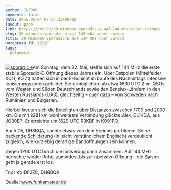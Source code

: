 ```yaml
---
author: IN3DOV
comments: false
date: 2016-05-24 07:54:23+00:00
layout: page
link: https://drc.bz/30-minuten-sporadic-e-auf-144-mhz-ueber-europa/
slug: 30-minuten-sporadic-e-auf-144-mhz-ueber-europa
title: 30 Minuten Sporadic-E auf 144 MHz über Europa
wordpress_id: 12210
tags:
- Allgemein
---
```


[![sporadic e](https://drc.bz/wp-content/uploads/2016/05/sporadic-e.bmp)](https://drc.bz/wp-content/uploads/2016/05/sporadic-e.bmp)Am Sonntag, dem 22. Mai, stellte sich auf 144 MHz die erste stabile Sporadic-E-Öffnung dieses Jahres ein. Über Ostpolen (Mittelfelder KO11, KO21) hatten sich in der E-Schicht im Laufe des Nachmittags intensive Ionisierungszonen gebildet. Sie ermöglichten ab etwa 1630 UTC 2-m-QSOs vom Westen und Süden Deutschlands sowie den Benelux-Ländern in den Westen Russlands (UA3), gleichzeitig – quer dazu – von Schweden nach Rumänien und Bulgarien.

Hierbei freuten sich die Beteiligten über Distanzen zwischen 1700 und 2000 km. Die mit 2281 km wohl weiteste Verbindung glückte Alex, DL1KDA, aus JO30EP: Er erreichte um 1629 UTC R3KBF in KO91PO.

Auch Oli, DH8BQA, konnte etwas von dem Ereignis profitieren. Seine [packende Schilderung](http://www.dh8bqa.de/first-2-m-es-opening-this-year/) (in leicht verständlichem Englisch) verdeutlicht zugleich, wie kurzlebig derartige Bandöffnungen sein können.

Gegen 1700 UTC brach die Ioniserung dann zusammen: Auf 144 MHz herrschte wieder Ruhe, zumindest bis zur nächsten Öffnung – die Saison geht ja gerade erst los.

Tnx Info DF2ZC, DH8BQA

Quelle: www.funkamateur.de
